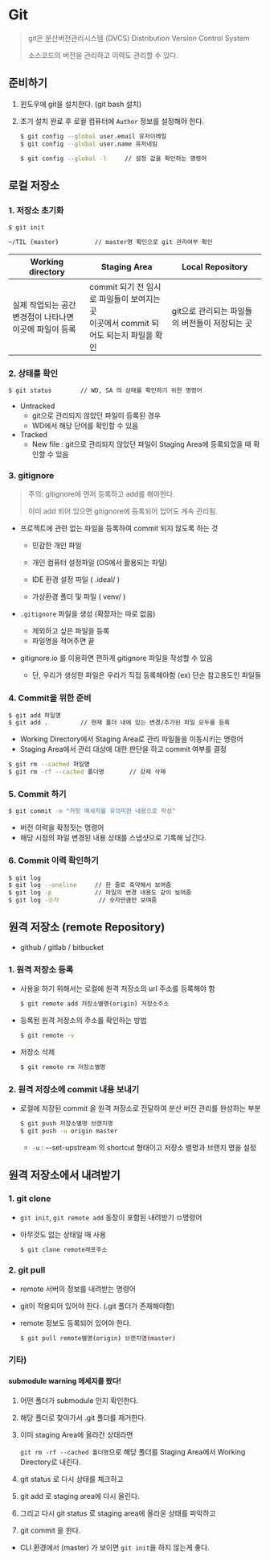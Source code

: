 # Git

> git은 분산버전관리시스템 (DVCS) Distribution Version Control System
>
> 소스코드의 버전을 관리하고 이력도 관리할 수 있다.

## 준비하기

1. 윈도우에 git을 설치한다. (git bash 설치)

2. 초기 설치 완료 후 로컬 컴퓨터에 `Author` 정보를 설정해야 한다.

   ```bash
   $ git config --global user.email 유저이메일
   $ git config --global user.name 유저네임
   
   $ git config --global -l		// 설정 값을 확인하는 명령어
   ```



## 로컬 저장소

### 1. 저장소 초기화

```bash
$ git init

~/TIL (master)			// master명 확인으로 git 관리여부 확인
```

| Working directory                                            | Staging Area                                                 | Local Repository                               |
| ------------------------------------------------------------ | ------------------------------------------------------------ | ---------------------------------------------- |
| 실제 작업되는 공간<br />변경점이 나타나면 이곳에 파일이 등록 | commit 되기 전 임시로 파일들이 보여지는 곳<br />이곳에서 commit 되어도 되는지 파일을 확인 | git으로 관리되는 파일들의 버전들이 저장되는 곳 |

### 2. 상태를 확인

```bash
$ git status		// WD, SA 의 상태를 확인하기 위한 명령어
```

- Untracked
  - git으로 관리되지 않았던 파일이 등록된 경우
  - WD에서 해당 단어를 확인할 수 있음
- Tracked
  - New file : git으로 관리되지 않았던 파일이 Staging Area에 등록되었을 때 확인할 수 있음



### 3. gitignore

> 주의: gitignore에 먼저 등록하고 add를 해야한다.
>
> 이미 add 되어 있으면 gitignore에 등록되어 있어도 계속 관리됨.

- 프로젝트에 관련 없는 파일을 등록하여 commit 되지 않도록 하는 것

  - 민감한 개인 파일

  - 개인 컴퓨터 설정파일 (OS에서 활용되는 파일)
  - IDE 환경 설정 파일 ( .ideal/ )
  - 가상환경 폴더 및 파일 ( venv/ )

- `.gitignore` 파일을 생성 (확장자는 따로 없음)

  - 제외하고 싶은 파일을 등록
  - 파일명을 적어주면 끝

- gitignore.io 를 이용하면 편하게 gitignore 파일을 작성할 수 있음

  - 단, 우리가 생성한 파일은 우리가 직접 등록해야함 (ex) 단순 참고용도인 파일들



### 4. Commit을 위한 준비

```bash
$ git add 파일명
$ git add .			// 현재 폴더 내에 있는 변경/추가된 파일 모두를 등록
```

- Working Directory에서 Staging Area로 관리 파일들을 이동시키는 명령어
- Staging Area에서 관리 대상에 대한 판단을 하고 commit 여부를 결정

```bash
$ git rm --cached 파일명
$ git rm -rf --cached 폴더명		// 강제 삭제
```





### 5. Commit 하기

```bash
$ git commit -m "커밋 메세지를 유의미한 내용으로 작성"
```

- 버전 이력을 확정짓는 명령어
- 해당 시점의 파일 변경된 내용 상태를 스냅샷으로 기록해 남긴다.



### 6. Commit 이력 확인하기

```bash
$ git log
$ git log --oneline		// 한 줄로 축약해서 보여줌
$ git log -p			// 파일의 변경 내용도 같이 보여줌
$ git log -숫자			// 숫자만큼만 보여줌
```





## 원격 저장소 (remote Repository)

- github / gitlab / bitbucket

### 1. 원격 저장소 등록

- 사용을 하기 위해서는 로컬에 원격 저장소의 url 주소를 등록해야 함

  ```bash
  $ git remote add 저장소별명(origin) 저장소주소
  ```

- 등록된 원격 저장소의 주소를 확인하는 방법

  ```bash
  $ git remote -v
  ```

- 저장소 삭제

  ```bash
  $ git remote rm 저장소별명
  ```



### 2. 원격 저장소에 commit 내용 보내기

- 로컬에 저장된 commit 을 원격 저장소로 전달하여 분산 버전 관리를 완성하는 부분

  ```bash
  $ git push 저장소별명 브랜치명
  $ git push -u origin master
  ```

  - `-u` : --set-upstream 의 shortcut 형태이고 저장소 별명과 브랜치 명을 설정



## 원격 저장소에서 내려받기

### 1. git clone

- `git init`, `git remote add` 동장이 포함된 내려받기 ㅁ명령어

- 아무것도 없는 상태일 때 사용

  ```bash
  $ git clone remote레포주소
  ```

  



### 2. git pull

- remote 서버의 정보를 내려받는 명령어

- git이 적용되어 있어야 한다. (.git 폴더가 존재해야함)

- remote 정보도 등록되어 있어야 한다.

  ```bash
  $ git pull remote별명(origin) 브랜치명(master)
  ```





### 기타)

#### submodule warning 메세지를 봤다!

1. 어떤 폴더가 submodule 인지 확인한다.

2. 해당 폴더로 찾아가서 .git 폴더를 제거한다.

3. 이미 staging Area에 올라간 상태라면 

   `git rm -rf --cached 폴더명`으로 해당 폴더를 Staging Area에서 Working Directory로 내린다.

4. git status 로 다시 상태를 체크하고
5. git add 로 staging area에 다시 올린다.
6. 그리고 다시 git status 로 staging area에 올라온 상태를 파악하고
7. git commit 을 한다.

- CLI 환경에서 (master) 가 보이면 `git init`을 하지 않는게 좋다.